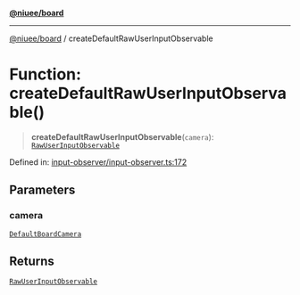 [**@niuee/board**](../README.md)

***

[@niuee/board](../globals.md) / createDefaultRawUserInputObservable

# Function: createDefaultRawUserInputObservable()

> **createDefaultRawUserInputObservable**(`camera`): [`RawUserInputObservable`](../classes/RawUserInputObservable.md)

Defined in: [input-observer/input-observer.ts:172](https://github.com/niuee/board/blob/d74620e4e63da3004adfc7105b7f1136fce9577c/src/input-observer/input-observer.ts#L172)

## Parameters

### camera

[`DefaultBoardCamera`](../classes/DefaultBoardCamera.md)

## Returns

[`RawUserInputObservable`](../classes/RawUserInputObservable.md)
